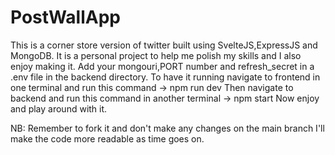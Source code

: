 ﻿# PostWallApp
This is a corner store version of twitter built using SvelteJS,ExpressJS and MongoDB. 
It is a personal project to help me polish my skills and I also enjoy making it.
Add your mongouri,PORT number and  refresh_secret in a .env file in the backend directory.
To have it running navigate to frontend in one terminal and run this command -> npm run dev
Then navigate to backend and run this command in another terminal -> npm start 
Now enjoy and play around with it.

NB: Remember to fork it and don't make any changes on the main branch
I'll make the code more readable as time goes on.
